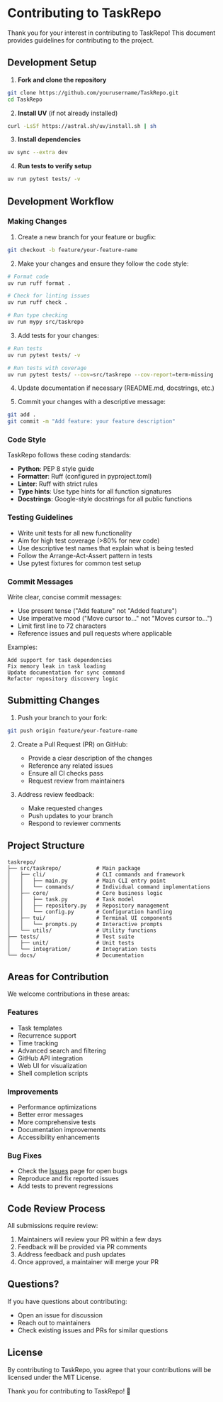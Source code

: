 # Contributing to TaskRepo

Thank you for your interest in contributing to TaskRepo! This document provides guidelines for contributing to the project.

## Development Setup

1. **Fork and clone the repository**

```bash
git clone https://github.com/yourusername/TaskRepo.git
cd TaskRepo
```

2. **Install UV** (if not already installed)

```bash
curl -LsSf https://astral.sh/uv/install.sh | sh
```

3. **Install dependencies**

```bash
uv sync --extra dev
```

4. **Run tests to verify setup**

```bash
uv run pytest tests/ -v
```

## Development Workflow

### Making Changes

1. Create a new branch for your feature or bugfix:

```bash
git checkout -b feature/your-feature-name
```

2. Make your changes and ensure they follow the code style:

```bash
# Format code
uv run ruff format .

# Check for linting issues
uv run ruff check .

# Run type checking
uv run mypy src/taskrepo
```

3. Add tests for your changes:

```bash
# Run tests
uv run pytest tests/ -v

# Run tests with coverage
uv run pytest tests/ --cov=src/taskrepo --cov-report=term-missing
```

4. Update documentation if necessary (README.md, docstrings, etc.)

5. Commit your changes with a descriptive message:

```bash
git add .
git commit -m "Add feature: your feature description"
```

### Code Style

TaskRepo follows these coding standards:

- **Python**: PEP 8 style guide
- **Formatter**: Ruff (configured in pyproject.toml)
- **Linter**: Ruff with strict rules
- **Type hints**: Use type hints for all function signatures
- **Docstrings**: Google-style docstrings for all public functions

### Testing Guidelines

- Write unit tests for all new functionality
- Aim for high test coverage (>80% for new code)
- Use descriptive test names that explain what is being tested
- Follow the Arrange-Act-Assert pattern in tests
- Use pytest fixtures for common test setup

### Commit Messages

Write clear, concise commit messages:

- Use present tense ("Add feature" not "Added feature")
- Use imperative mood ("Move cursor to..." not "Moves cursor to...")
- Limit first line to 72 characters
- Reference issues and pull requests where applicable

Examples:
```
Add support for task dependencies
Fix memory leak in task loading
Update documentation for sync command
Refactor repository discovery logic
```

## Submitting Changes

1. Push your branch to your fork:

```bash
git push origin feature/your-feature-name
```

2. Create a Pull Request (PR) on GitHub:
   - Provide a clear description of the changes
   - Reference any related issues
   - Ensure all CI checks pass
   - Request review from maintainers

3. Address review feedback:
   - Make requested changes
   - Push updates to your branch
   - Respond to reviewer comments

## Project Structure

```
taskrepo/
├── src/taskrepo/           # Main package
│   ├── cli/                # CLI commands and framework
│   │   ├── main.py         # Main CLI entry point
│   │   └── commands/       # Individual command implementations
│   ├── core/               # Core business logic
│   │   ├── task.py         # Task model
│   │   ├── repository.py   # Repository management
│   │   └── config.py       # Configuration handling
│   ├── tui/                # Terminal UI components
│   │   └── prompts.py      # Interactive prompts
│   └── utils/              # Utility functions
├── tests/                  # Test suite
│   ├── unit/               # Unit tests
│   └── integration/        # Integration tests
└── docs/                   # Documentation
```

## Areas for Contribution

We welcome contributions in these areas:

### Features
- Task templates
- Recurrence support
- Time tracking
- Advanced search and filtering
- GitHub API integration
- Web UI for visualization
- Shell completion scripts

### Improvements
- Performance optimizations
- Better error messages
- More comprehensive tests
- Documentation improvements
- Accessibility enhancements

### Bug Fixes
- Check the [Issues](https://github.com/henriqueslab/TaskRepo/issues) page for open bugs
- Reproduce and fix reported issues
- Add tests to prevent regressions

## Code Review Process

All submissions require review:

1. Maintainers will review your PR within a few days
2. Feedback will be provided via PR comments
3. Address feedback and push updates
4. Once approved, a maintainer will merge your PR

## Questions?

If you have questions about contributing:

- Open an issue for discussion
- Reach out to maintainers
- Check existing issues and PRs for similar questions

## License

By contributing to TaskRepo, you agree that your contributions will be licensed under the MIT License.

Thank you for contributing to TaskRepo! 🎉
